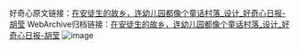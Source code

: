 好奇心原文链接：[在安徒生的故乡，连幼儿园都像个童话村落_设计_好奇心日报-胡莹](https://www.qdaily.com/articles/3483.html)
WebArchive归档链接：[在安徒生的故乡，连幼儿园都像个童话村落_设计_好奇心日报-胡莹](http://web.archive.org/web/20190623152319/https://www.qdaily.com/articles/3483.html)
![image](http://ww3.sinaimg.cn/large/007d5XDply1g3vb44t9jgj30u05oje81)